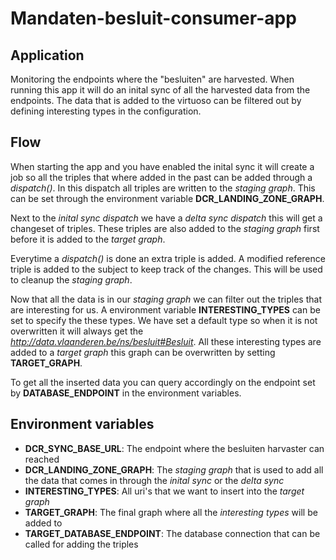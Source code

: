 # Mandaten-besluit-consumer-app

## Application

Monitoring the endpoints where the "besluiten" are harvested. When running this app it will do an inital sync of all the harvested data from the endpoints. The data that is added to the virtuoso can be filtered out by defining interesting types in the configuration.

## Flow

When starting the app and you have enabled the inital sync it will create a job so all the triples that where added in the past can be added through a _dispatch()_. In this dispatch all triples are written to the _staging graph_. This can be set through the environment variable **DCR_LANDING_ZONE_GRAPH**.

Next to the _inital sync dispatch_ we have a _delta sync dispatch_ this will get a changeset of triples. These triples are also added to the _staging graph_ first before it is added to the _target graph_.

Everytime a _dispatch()_ is done an extra triple is added. A modified reference triple is added to the subject to keep track of the changes. This will be used to cleanup the _staging graph_.

Now that all the data is in our _staging graph_ we can filter out the triples that are interesting for us. A environment variable **INTERESTING_TYPES** can be set to specify the these types. We have set a default type so when it is not overwritten it will always get the _http://data.vlaanderen.be/ns/besluit#Besluit_. All these interesting types are added to a _target graph_ this graph can be overwritten by setting **TARGET_GRAPH**.

To get all the inserted data you can query accordingly on the endpoint set by **DATABASE_ENDPOINT** in the environment variables.

## Environment variables

- **DCR_SYNC_BASE_URL**: The endpoint where the besluiten harvaster can reached
- **DCR_LANDING_ZONE_GRAPH**: The _staging graph_ that is used to add all the data that comes in through the _inital sync_ or the _delta sync_
- **INTERESTING_TYPES**: All uri's that we want to insert into the _target graph_
- **TARGET_GRAPH**: The final graph where all the _interesting types_ will be added to
- **TARGET_DATABASE_ENDPOINT**: The database connection that can be called for adding the triples
